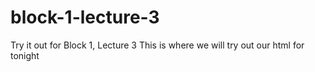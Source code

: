 # block-1-lecture-3
Try it out for Block 1, Lecture 3
This is where we will try out our html for tonight